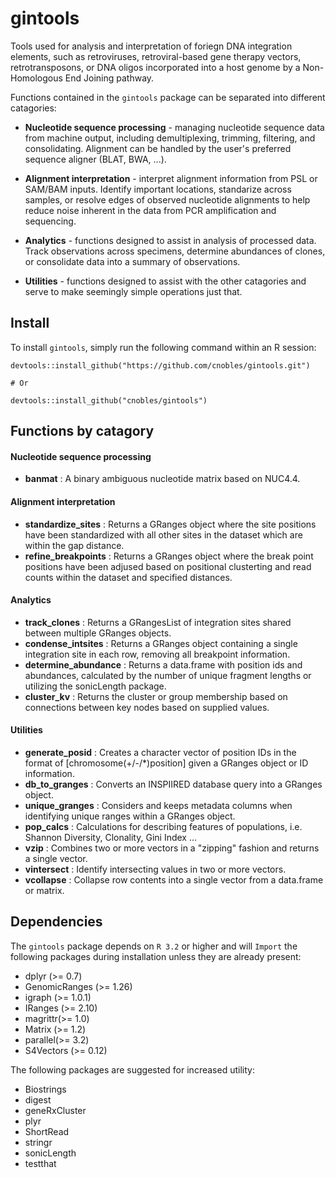 # gintools
Tools used for analysis and interpretation of foriegn DNA integration elements, such as retroviruses, retroviral-based gene therapy vectors, retrotransposons, or DNA oligos incorporated into a host genome by a Non-Homologous End Joining pathway.

Functions contained in the `gintools` package can be separated into different catagories:

* **Nucleotide sequence processing** - managing nucleotide sequence data from machine output, including demultiplexing, trimming, filtering, and consolidating. Alignment can be handled by the user's preferred sequence aligner (BLAT, BWA, ...).

* **Alignment interpretation** - interpret alignment information from PSL or SAM/BAM inputs. Identify important locations, standarize across samples, or resolve edges of observed nucleotide alignments to help reduce noise inherent in the data from PCR amplification and sequencing.

* **Analytics** - functions designed to assist in analysis of processed data. Track observations across specimens, determine abundances of clones, or consolidate data into a summary of observations. 

* **Utilities** - functions designed to assist with the other catagories and serve to make seemingly simple operations just that. 

## Install
To install `gintools`, simply run the following command within an R session:

```
devtools::install_github("https://github.com/cnobles/gintools.git")

# Or

devtools::install_github("cnobles/gintools")
```

## Functions by catagory

#### Nucleotide sequence processing
* **banmat** : A binary ambiguous nucleotide matrix based on NUC4.4.


#### Alignment interpretation
* **standardize_sites** : Returns a GRanges object where the site positions have been standardized with all other sites in the dataset which are within the gap distance.
* **refine_breakpoints** : Returns a GRanges object where the break point positions have been adjused based on positional clusterting and read counts within the dataset and specified distances.


#### Analytics
* **track_clones** : Returns a GRangesList of integration sites shared between multiple GRanges objects.
* **condense_intsites** : Returns a GRanges object containing a single integration site in each row, removing all breakpoint information.
* **determine_abundance** : Returns a data.frame with position ids and abundances, calculated by the number of unique fragment lengths or utilizing the sonicLength package.
* **cluster_kv** : Returns the cluster or group membership based on connections between key nodes based on supplied values.


#### Utilities
* **generate_posid** : Creates a character vector of position IDs in the format of [chromosome(+/-/*)position] given a GRanges object or ID information.
* **db_to_granges** : Converts an INSPIIRED database query into a GRanges object.
* **unique_granges** : Considers and keeps metadata columns when identifying unique ranges within a GRanges object.
* **pop_calcs** : Calculations for describing features of populations, i.e. Shannon Diversity, Clonality, Gini Index ...
* **vzip** : Combines two or more vectors in a "zipping" fashion and returns a single vector.
* **vintersect** : Identify intersecting values in two or more vectors.
* **vcollapse** : Collapse row contents into a single vector from a data.frame or matrix.

## Dependencies
The `gintools` package depends on `R 3.2` or higher and will `Import` the following packages during installation unless they are already present:

* dplyr (>= 0.7)
* GenomicRanges (>= 1.26)
* igraph (>= 1.0.1)
* IRanges (>= 2.10)
* magrittr(>= 1.0)
* Matrix (>= 1.2)
* parallel(>= 3.2)
* S4Vectors (>= 0.12)

The following packages are suggested for increased utility:

* Biostrings
* digest
* geneRxCluster
* plyr
* ShortRead
* stringr
* sonicLength
* testthat
